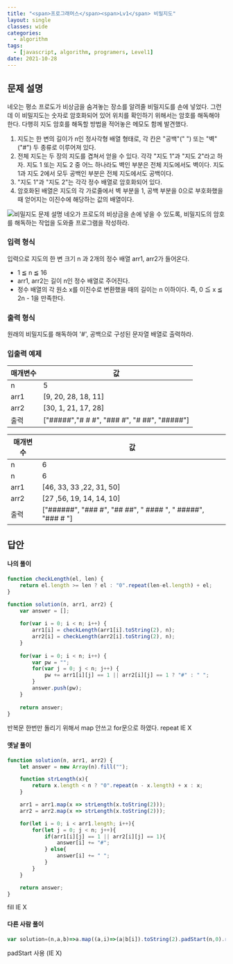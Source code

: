 ```yaml
---
title: "<span>프로그래머스</span><span>Lv1</span> 비밀지도"
layout: single
classes: wide
categories:
  - algorithm
tags:
  - [javascript, algorithm, programers, Level1]
date: 2021-10-28
---
```


## 문제 설명
네오는 평소 프로도가 비상금을 숨겨놓는 장소를 알려줄 비밀지도를 손에 넣었다. 그런데 이 비밀지도는 숫자로 암호화되어 있어 위치를 확인하기 위해서는 암호를 해독해야 한다. 다행히 지도 암호를 해독할 방법을 적어놓은 메모도 함께 발견했다.
1. 지도는 한 변의 길이가 n인 정사각형 배열 형태로, 각 칸은 "공백"(" ") 또는 "벽"("#") 두 종류로 이루어져 있다.
2. 전체 지도는 두 장의 지도를 겹쳐서 얻을 수 있다. 각각 "지도 1"과 "지도 2"라고 하자. 지도 1 또는 지도 2 중 어느 하나라도 벽인 부분은 전체 지도에서도 벽이다. 지도 1과 지도 2에서 모두 공백인 부분은 전체 지도에서도 공백이다.
3. "지도 1"과 "지도 2"는 각각 정수 배열로 암호화되어 있다.
4. 암호화된 배열은 지도의 각 가로줄에서 벽 부분을 1, 공백 부분을 0으로 부호화했을 때 얻어지는 이진수에 해당하는 값의 배열이다.

<img src='{{ "/assets/images/2021-10-28-post-img1.png" | relative_url }}' title="비밀지도 문제 설명" alt="비밀지도 문제 설명"/>
네오가 프로도의 비상금을 손에 넣을 수 있도록, 비밀지도의 암호를 해독하는 작업을 도와줄 프로그램을 작성하라.

### 입력 형식
입력으로 지도의 한 변 크기 n 과 2개의 정수 배열 arr1, arr2가 들어온다.
* 1 ≦ n ≦ 16
* arr1, arr2는 길이 n인 정수 배열로 주어진다.
* 정수 배열의 각 원소 x를 이진수로 변환했을 때의 길이는 n 이하이다. 즉, 0 ≦ x ≦ 2n - 1을 만족한다.

### 출력 형식
원래의 비밀지도를 해독하여 '#', 공백으로 구성된 문자열 배열로 출력하라.

### 입출력 예제

|매개변수|값|
|-|-|
|n|5|
|arr1|[9, 20, 28, 18, 11]|
|arr2|[30, 1, 21, 17, 28]|
|출력|["#####","# # #", "### #", "# ##", "#####"]|

|매개변수|값|
|-|-|
|n|6|
|n|6|
|arr1|[46, 33, 33 ,22, 31, 50]|
|arr2|[27 ,56, 19, 14, 14, 10]|
|출력|["######", "### #", "## ##", " #### ", " #####", "### # "]|

## 답안
#### 나의 풀이
```javascript
function checkLength(el, len) {
    return el.length >= len ? el : "0".repeat(len-el.length) + el;
}

function solution(n, arr1, arr2) {
    var answer = [];
    
    for(var i = 0; i < n; i++) {
        arr1[i] = checkLength(arr1[i].toString(2), n);
        arr2[i] = checkLength(arr2[i].toString(2), n);
    }
    
    for(var i = 0; i < n; i++) {
        var pw = "";
        for(var j = 0; j < n; j++) {
            pw += arr1[i][j] == 1 || arr2[i][j] == 1 ? "#" : " ";
        }
        answer.push(pw);
    }
    
    return answer;
}
```
반복문 한번만 돌리기 위해서 map 안쓰고 for문으로 하였다.
repeat IE X

#### 옛날 풀이
```javascript
function solution(n, arr1, arr2) {
    let answer = new Array(n).fill("");

    function strLength(x){
        return x.length < n ? "0".repeat(n - x.length) + x : x;
    }

    arr1 = arr1.map(x => strLength(x.toString(2)));
    arr2 = arr2.map(x => strLength(x.toString(2)));

    for(let i = 0; i < arr1.length; i++){
        for(let j = 0; j < n; j++){
            if(arr1[i][j] == 1 || arr2[i][j] == 1){
                answer[i] += "#";
            } else{
                answer[i] += " ";
            }
        }
    }

    return answer;
}
```
fill IE X

#### 다른 사람 풀이
```javascript
var solution=(n,a,b)=>a.map((a,i)=>(a|b[i]).toString(2).padStart(n,0).replace(/0/g,' ').replace(/1/g,'#'))
```
padStart 사용 (IE X)